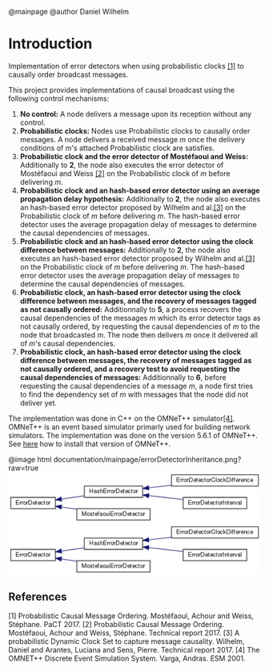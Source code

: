 @mainpage
@author Daniel Wilhelm

# Introduction

Implementation of error detectors when using probabilistic clocks [[1]](https://link.springer.com/chapter/10.1007/978-3-319-62932-2_31) to causally order broadcast messages. 

This project provides implementations of causal broadcast using the following control mechanisms:

1. **No control:** A node delivers a message upon its reception without any control. 
2. **Probabilistic clocks:** Nodes use Probabilistic clocks to causally order messages. A node delivers a received message *m* once the delivery conditions of *m*'s attached Probabilistic clock are satisfies. 
3. **Probabilistic clock and the error detector of Mostéfaoui and Weiss:** Additionally to **2**, the node also executes the error detector of Mostéfaoui and Weiss  [[2]](https://hal.science/hal-02056349/document) on the Probabilistic clock of *m* before delivering *m*. 
4. **Probabilistic clock and an hash-based error detector using an average propagation delay hypothesis:** Additionally to **2**, the node also executes an hash-based error detector proposed by Wilhelm and al.[[3]](https://hal.science/hal-03984499) on the Probabilistic clock of *m* before delivering *m*. The hash-based error detector uses the average propagation delay of messages to determine the causal dependencies of messages. 
5. **Probabilistic clock and an hash-based error detector using the clock difference between messages:** Additionally to **2**, the node also executes an hash-based error detector proposed by Wilhelm and al.[[3]](https://hal.science/hal-03984499) on the Probabilistic clock of *m* before delivering *m*. The hash-based error detector uses the average propagation delay of messages to determine the causal dependencies of messages. 
6. **Probabilistic clock, an hash-based error detector using the clock difference between messages, and the recovery of messages tagged as not causally ordered:** Additionnally to **5**, a process recovers the causal dependencies of the messages *m* which its error detector tags as not causally ordered, by requesting the causal dependencies of *m* to the node that broadcasted *m*. The node then delivers *m* once it delivered all of *m*'s causal dependencies. 
7. **Probabilistic clock, an hash-based error detector using the clock difference between messages, the recovery of messages tagged as not causally ordered, and a recovery test to avoid requesting the causal dependencies of messages:** Additionnally to **6**, before requesting the causal dependencies of a message *m*, a node first tries to find the dependency set of *m* with messages that the node did not deliver yet. 


The implementation was done in C++ on the OMNeT++ simulator[[4]](https://omnetpp.org/). 
OMNeT++ is an event based simulator primarly used for building network simulators. 
The implementation was done on the version 5.6.1 of OMNeT++. 
See [here](https://doc.omnetpp.org/omnetpp5/InstallGuide.pdf) how to install that version of OMNeT++.



@image html documentation/mainpage/errorDetectorInheritance.png?raw=true
![Error Detector inheritance graph.](documentation/mainpage/errorDetectorInheritance.png?raw=true)
![Error Detector inheritance graph.](https://github.com/Wilhelm2/ErrorDetectors/blob/master/documentation/mainpage/errorDetectorInheritance.png?raw=true)



## References

<a id="PC">[1]</a> Probabilistic Causal Message Ordering. Mostéfaoui, Achour and Weiss, Stéphane. PaCT 2017.
<a id="PC">[2]</a> Probabilistic Causal Message Ordering. Mostéfaoui, Achour and Weiss, Stéphane. Technical report 2017.
<a id="PC">[3]</a> A probabilistic Dynamic Clock Set to capture message causality. Wilhelm, Daniel and Arantes, Luciana and Sens, Pierre. Technical report 2017.
<a id="PC">[4]</a> The OMNET++ Discrete Event Simulation System. Varga, Andras. ESM 2001.
